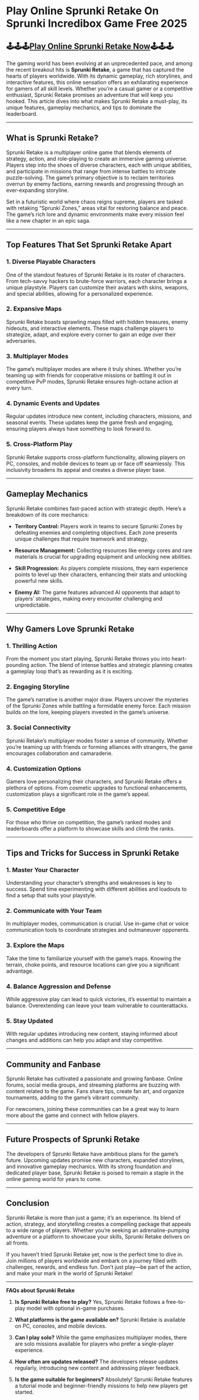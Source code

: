 # Play Online Sprunki Retake On Sprunki Incredibox Game Free 2025

## 🕹🕹🕹[Play Online Sprunki Retake Now](https://sprunkiall.com/)🕹🕹🕹

The gaming world has been evolving at an unprecedented pace, and among the recent breakout hits is **Sprunki Retake**, a game that has captured the hearts of players worldwide. With its dynamic gameplay, rich storylines, and interactive features, this online sensation offers an exhilarating experience for gamers of all skill levels. Whether you’re a casual gamer or a competitive enthusiast, Sprunki Retake promises an adventure that will keep you hooked. This article dives into what makes Sprunki Retake a must-play, its unique features, gameplay mechanics, and tips to dominate the leaderboard.

---

## **What is Sprunki Retake?**

Sprunki Retake is a multiplayer online game that blends elements of strategy, action, and role-playing to create an immersive gaming universe. Players step into the shoes of diverse characters, each with unique abilities, and participate in missions that range from intense battles to intricate puzzle-solving. The game’s primary objective is to reclaim territories overrun by enemy factions, earning rewards and progressing through an ever-expanding storyline.

Set in a futuristic world where chaos reigns supreme, players are tasked with retaking “Sprunki Zones,” areas vital for restoring balance and peace. The game’s rich lore and dynamic environments make every mission feel like a new chapter in an epic saga.

---

## **Top Features That Set Sprunki Retake Apart**

### **1. Diverse Playable Characters**
One of the standout features of Sprunki Retake is its roster of characters. From tech-savvy hackers to brute-force warriors, each character brings a unique playstyle. Players can customize their avatars with skins, weapons, and special abilities, allowing for a personalized experience.

### **2. Expansive Maps**
Sprunki Retake boasts sprawling maps filled with hidden treasures, enemy hideouts, and interactive elements. These maps challenge players to strategize, adapt, and explore every corner to gain an edge over their adversaries.

### **3. Multiplayer Modes**
The game’s multiplayer modes are where it truly shines. Whether you’re teaming up with friends for cooperative missions or battling it out in competitive PvP modes, Sprunki Retake ensures high-octane action at every turn.

### **4. Dynamic Events and Updates**
Regular updates introduce new content, including characters, missions, and seasonal events. These updates keep the game fresh and engaging, ensuring players always have something to look forward to.

### **5. Cross-Platform Play**
Sprunki Retake supports cross-platform functionality, allowing players on PC, consoles, and mobile devices to team up or face off seamlessly. This inclusivity broadens its appeal and creates a diverse player base.

---

## **Gameplay Mechanics**

Sprunki Retake combines fast-paced action with strategic depth. Here’s a breakdown of its core mechanics:

- **Territory Control:** Players work in teams to secure Sprunki Zones by defeating enemies and completing objectives. Each zone presents unique challenges that require teamwork and strategy.

- **Resource Management:** Collecting resources like energy cores and rare materials is crucial for upgrading equipment and unlocking new abilities.

- **Skill Progression:** As players complete missions, they earn experience points to level up their characters, enhancing their stats and unlocking powerful new skills.

- **Enemy AI:** The game features advanced AI opponents that adapt to players’ strategies, making every encounter challenging and unpredictable.

---

## **Why Gamers Love Sprunki Retake**

### **1. Thrilling Action**
From the moment you start playing, Sprunki Retake throws you into heart-pounding action. The blend of intense battles and strategic planning creates a gameplay loop that’s as rewarding as it is exciting.

### **2. Engaging Storyline**
The game’s narrative is another major draw. Players uncover the mysteries of the Sprunki Zones while battling a formidable enemy force. Each mission builds on the lore, keeping players invested in the game’s universe.

### **3. Social Connectivity**
Sprunki Retake’s multiplayer modes foster a sense of community. Whether you’re teaming up with friends or forming alliances with strangers, the game encourages collaboration and camaraderie.

### **4. Customization Options**
Gamers love personalizing their characters, and Sprunki Retake offers a plethora of options. From cosmetic upgrades to functional enhancements, customization plays a significant role in the game’s appeal.

### **5. Competitive Edge**
For those who thrive on competition, the game’s ranked modes and leaderboards offer a platform to showcase skills and climb the ranks.

---

## **Tips and Tricks for Success in Sprunki Retake**

### **1. Master Your Character**
Understanding your character’s strengths and weaknesses is key to success. Spend time experimenting with different abilities and loadouts to find a setup that suits your playstyle.

### **2. Communicate with Your Team**
In multiplayer modes, communication is crucial. Use in-game chat or voice communication tools to coordinate strategies and outmaneuver opponents.

### **3. Explore the Maps**
Take the time to familiarize yourself with the game’s maps. Knowing the terrain, choke points, and resource locations can give you a significant advantage.

### **4. Balance Aggression and Defense**
While aggressive play can lead to quick victories, it’s essential to maintain a balance. Overextending can leave your team vulnerable to counterattacks.

### **5. Stay Updated**
With regular updates introducing new content, staying informed about changes and additions can help you adapt and stay competitive.

---

## **Community and Fanbase**

Sprunki Retake has cultivated a passionate and growing fanbase. Online forums, social media groups, and streaming platforms are buzzing with content related to the game. Fans share tips, create fan art, and organize tournaments, adding to the game’s vibrant community.

For newcomers, joining these communities can be a great way to learn more about the game and connect with fellow players.

---

## **Future Prospects of Sprunki Retake**

The developers of Sprunki Retake have ambitious plans for the game’s future. Upcoming updates promise new characters, expanded storylines, and innovative gameplay mechanics. With its strong foundation and dedicated player base, Sprunki Retake is poised to remain a staple in the online gaming world for years to come.

---

## **Conclusion**

Sprunki Retake is more than just a game; it’s an experience. Its blend of action, strategy, and storytelling creates a compelling package that appeals to a wide range of players. Whether you’re seeking an adrenaline-pumping adventure or a platform to showcase your skills, Sprunki Retake delivers on all fronts.

If you haven’t tried Sprunki Retake yet, now is the perfect time to dive in. Join millions of players worldwide and embark on a journey filled with challenges, rewards, and endless fun. Don’t just play—be part of the action, and make your mark in the world of Sprunki Retake!

---

**FAQs about Sprunki Retake**

1. **Is Sprunki Retake free to play?**
   Yes, Sprunki Retake follows a free-to-play model with optional in-game purchases.

2. **What platforms is the game available on?**
   Sprunki Retake is available on PC, consoles, and mobile devices.

3. **Can I play solo?**
   While the game emphasizes multiplayer modes, there are solo missions available for players who prefer a single-player experience.

4. **How often are updates released?**
   The developers release updates regularly, introducing new content and addressing player feedback.

5. **Is the game suitable for beginners?**
   Absolutely! Sprunki Retake features a tutorial mode and beginner-friendly missions to help new players get started.
